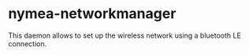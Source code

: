 # nymea-networkmanager
This daemon allows to set up the wireless network using a bluetooth LE connection.
